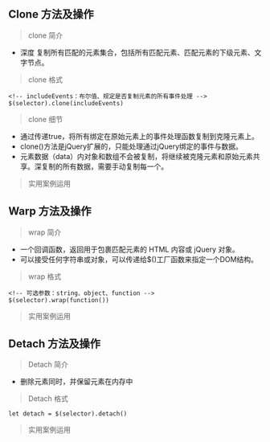 ## Clone 方法及操作

> clone 简介
- 深度 复制所有匹配的元素集合，包括所有匹配元素、匹配元素的下级元素、文字节点。

> clone 格式
```
<!-- includeEvents：布尔值、规定是否复制元素的所有事件处理 -->
$(selector).clone(includeEvents)
```

> clone 细节
- 通过传递true，将所有绑定在原始元素上的事件处理函数复制到克隆元素上。
- clone()方法是jQuery扩展的，只能处理通过jQuery绑定的事件与数据。
- 元素数据（data）内对象和数组不会被复制，将继续被克隆元素和原始元素共享。深复制的所有数据，需要手动复制每一个。

> 实用案例运用

## Warp 方法及操作
> wrap 简介
- 一个回调函数，返回用于包裹匹配元素的 HTML 内容或 jQuery 对象。
- 可以接受任何字符串或对象，可以传递给$()工厂函数来指定一个DOM结构。

> wrap 格式
```
<!-- 可选参数：string、object、function -->
$(selector).wrap(function())
```

> 实用案例运用 

## Detach 方法及操作
> Detach 简介
- 删除元素同时，并保留元素在内存中

> Detach 格式
```
let detach = $(selector).detach()
```

> 实用案例运用